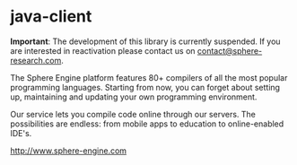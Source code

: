 # java-client

**Important**: The development of this library is currently suspended. If you are interested in reactivation please contact us on contact@sphere-research.com.

The Sphere Engine platform features 80+ compilers of all the most popular programming languages. Starting from now, you can forget about setting up, maintaining and updating your own programming environment.

Our service lets you compile code online through our servers. The possibilities are endless: from mobile apps to education to online-enabled IDE's.

http://www.sphere-engine.com
